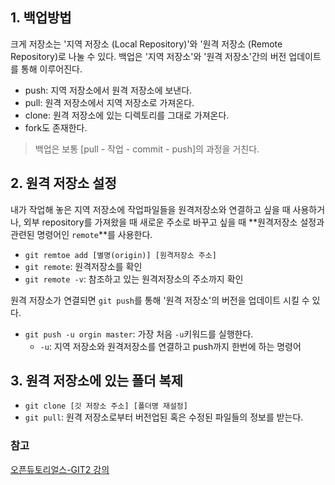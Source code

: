 ## 1. 백업방법
 크게 저장소는 '지역 저장소 (Local Repository)'와 '원격 저장소 (Remote Repository)로 나눌 수 있다. 백업은 '지역 저장소'와 '원격 저장소'간의 버전 업데이트를 통해 이루어진다. 

- push: 지역 저장소에서 원격 저장소에 보낸다.
- pull: 원격 저장소에서 지역 저장소로 가져온다. 
- clone: 원격 저장소에 있는 디렉토리를 그대로 가져온다.
- fork도 존재한다.

> 백업은 보통 [pull - 작업 - commit - push]의 과정을 거친다.


## 2. 원격 저장소 설정
내가 작업해 놓은 지역 저장소에 작업파일들을 원격저장소와 연결하고 싶을 때 사용하거나, 외부 repository를 가져왔을 때 새로운 주소로 바꾸고 싶을 때 **원격저장소 설정과 관련된 명령어인 `remote`**를 사용한다.
- `git remtoe add [별명(origin)] [원격저장소 주소]`
- `git remote`: 원격저장소를 확인
- `git remote -v`: 참조하고 있는 원격저장소의 주소까지 확인

 원격 저장소가 연결되면 `git push`를 통해 '원격 저장소'의 버전을 업데이트 시킬 수 있다.
 - `git push -u orgin master`: 가장 처음 `-u`키워드를 실행한다.
   - `-u`: 지역 저장소와 원격저장소를 연결하고 push까지 한번에 하는 명령어


## 3. 원격 저장소에 있는 폴더 복제
- `git clone [깃 저장소 주소] [폴더명 재설정]`
- `git pull`: 원격 저장소로부터 버전업된 혹은 수정된 파일들의 정보를 받는다.


### 참고
[오픈듀토리얼스-GIT2 강의](https://opentutorials.org/course/3841)